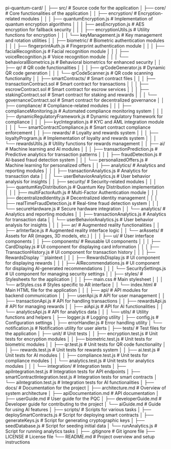 pi-quantum-card/
│
├── src/                                          # Source code for the application
│   ├── core/                                    # Core functionalities of the application
│   │   ├── encryption/                          # Encryption-related modules
│   │   │   ├── quantumEncryption.js             # Implementation of quantum encryption algorithms
│   │   │   ├── aesEncryption.js                 # AES encryption for fallback security
│   │   │   ├── encryptionUtils.js               # Utility functions for encryption
│   │   │   └── keyManagement.js                 # Key management and rotation utilities
│   │   ├── biometric/                           # Biometric authentication modules
│   │   │   ├── fingerprintAuth.js               # Fingerprint authentication module
│   │   │   ├── facialRecognition.js              # Facial recognition module
│   │   │   ├── voiceRecognition.js               # Voice recognition module
│   │   │   └── behavioralBiometrics.js          # Behavioral biometrics for enhanced security
│   │   ├── qr/                                  # QR code functionalities
│   │   │   ├── qrCodeGenerator.js               # Dynamic QR code generation
│   │   │   └── qrCodeScanner.js                 # QR code scanning functionality
│   │   ├── smartContracts/                       # Smart contract files
│   │   │   ├── transactionContract.sol           # Smart contract for transactions
│   │   │   ├── escrowContract.sol                # Smart contract for escrow services
│   │   │   ├── stakingContract.sol               # Smart contract for staking and rewards
│   │   │   └── governanceContract.sol            # Smart contract for decentralized governance
│   │   ├── compliance/                           # Compliance-related modules
│   │   │   ├── complianceMonitoring.js           # Automated compliance monitoring system
│   │   │   ├── dynamicRegulatoryFramework.js     # Dynamic regulatory framework for compliance
│   │   │   ├── kycIntegration.js                 # KYC and AML integration module
│   │   │   └── smartContractCompliance.js        # Smart contract compliance enforcement
│   │   ├── rewards/                              # Loyalty and rewards system
│   │   │   ├── loyaltyProgram.js                 # Implementation of loyalty and rewards system
│   │   │   └── rewardsUtils.js                   # Utility functions for rewards management
│   │   ├── ai/                                   # Machine learning and AI modules
│   │   │   ├── transactionPrediction.js          # Predictive analytics for transaction patterns
│   │   │   ├── fraudDetection.js                 # AI-based fraud detection system
│   │   │   └── personalizedOffers.js             # Machine learning for personalized offers
│   │   ├── analytics/                            # Analytics and reporting modules
│   │   │   ├── transactionAnalytics.js           # Analytics for transaction data
│   │   │   └── userBehaviorAnalytics.js          # User behavior analysis for insights
│   │   ├── security/                             # Security-related modules
│   │   │   ├── quantumKeyDistribution.js         # Quantum Key Distribution implementation
│   │   │   ├── multiFactorAuth.js                # Multi-Factor Authentication module
│   │   │   ├── decentralizedIdentity.js          # Decentralized identity management
│   │   │   ├── realTimeFraudDetection.js         # Real-time fraud detection system
│   │   │   └── secureHardware.js                 # Secure hardware integration
│   │   └── analytics/                            # Analytics and reporting modules
│   │       ├── transactionAnalytics.js           # Analytics for transaction data
│   │       └── userBehaviorAnalytics.js          # User behavior analysis for insights
│   │
│   ├── ar/                                      # Augmented reality functionalities
│   │   ├── arInterface.js                        # Augmented reality interface logic
│   │   └── arAssets/                            # Assets for AR (images, 3D models, etc.)
│   │
│   ├── ui/                                      # User interface components
│   │   ├── components/                           # Reusable UI components
│   │   │   ├── CardDisplay.js                    # UI component for displaying card information
│   │   │   ├── TransactionHistory.js             # UI component for transaction history
│   │   │   ├── RewardsDisplay ```plaintext
│   │   │   ├── RewardsDisplay.js                 # UI component for displaying rewards
│   │   │   ├── AIRecommendations.js              # UI component for displaying AI-generated recommendations
│   │   │   └── SecuritySettings.js               # UI component for managing security settings
│   │   ├── styles/                               # Stylesheets for the application
│   │   │   ├── main.css                          # Main stylesheet
│   │   │   └── arStyles.css                      # Styles specific to AR interface
│   │   └── index.html                            # Main HTML file for the application
│   │
│   ├── api/                                     # API modules for backend communication
│   │   ├── userApi.js                            # API for user management
│   │   ├── transactionApi.js                     # API for handling transactions
│   │   ├── rewardsApi.js                         # API for managing rewards
│   │   ├── aiApi.js                              # API for AI functionalities
│   │   └── analyticsApi.js                       # API for analytics data
│   │
│   └── utils/                                   # Utility functions and helpers
│       ├── logger.js                             # Logging utility
│       ├── config.js                             # Configuration settings
│       ├── errorHandler.js                       # Error handling utility
│       └── notification.js                       # Notification utility for user alerts
│
├── tests/                                       # Test files for the application
│   ├── unit/                                    # Unit tests
│   │   ├── encryption.test.js                    # Unit tests for encryption modules
│   │   ├── biometric.test.js                     # Unit tests for biometric modules
│   │   ├── qr.test.js                            # Unit tests for QR code functionality
│   │   ├── rewards.test.js                       # Unit tests for rewards system
│   │   ├── ai.test.js                            # Unit tests for AI modules
│   │   ├── compliance.test.js                    # Unit tests for compliance modules
│   │   └── analytics.test.js                     # Unit tests for analytics modules
│   │
│   └── integration/                              # Integration tests
│       ├── apiIntegration.test.js                # Integration tests for API endpoints
│       ├── smartContractIntegration.test.js      # Integration tests for smart contracts
│       └── aiIntegration.test.js                 # Integration tests for AI functionalities
│
├── docs/                                        # Documentation for the project
│   ├── architecture.md                           # Overview of system architecture
│   ├── apiDocumentation.md                       # API documentation
│   ├── userGuide.md                              # User guide for the PQC
│   ├── developerGuide.md                         # Developer guide for contributing to the project
│   └── aiGuide.md                                # Guide for using AI features
│
├── scripts/                                     # Scripts for various tasks
│   ├── deploySmartContracts.js                   # Script for deploying smart contracts
│   ├── generateKeys.js                           # Script for generating cryptographic keys
│   ├── seedDatabase.js                           # Script for seeding initial data
│   └── runAnalytics.js                           # Script for running analytics tasks
│
├── .gitignore                                    # Git ignore file
├── LICENSE                                       # License file
└── README.md                                     # Project overview and setup instructions

